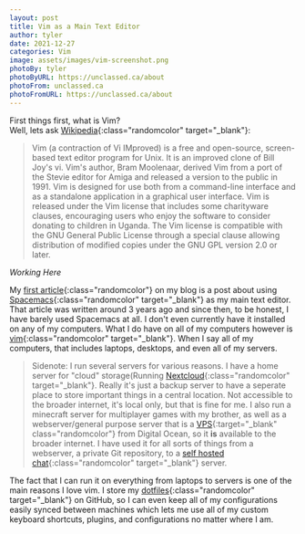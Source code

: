 ```yaml
---
layout: post
title: Vim as a Main Text Editor
author: tyler
date: 2021-12-27
categories: Vim 
image: assets/images/vim-screenshot.png
photoBy: tyler
photoByURL: https://unclassed.ca/about
photoFrom: unclassed.ca
photoFromURL: https://unclassed.ca/about
---
```


First things first, what is Vim?  
Well, lets ask [Wikipedia](https://en.wikipedia.org/wiki/Vim_(text_editor)){:class="randomcolor" target="_blank"}<!--_-->: 
>Vim (a contraction of Vi IMproved) is a free and open-source, screen-based text editor program for Unix. It is an improved clone of Bill Joy's vi. Vim's author, Bram Moolenaar, derived Vim from a port of the Stevie editor for Amiga and released a version to the public in 1991. Vim is designed for use both from a command-line interface and as a standalone application in a graphical user interface. Vim is released under the Vim license that includes some charityware clauses, encouraging users who enjoy the software to consider donating to children in Uganda. The Vim license is compatible with the GNU General Public License through a special clause allowing distribution of modified copies under the GNU GPL version 2.0 or later.  



*Working Here*



My [first article](https://unclassed.ca/2018/spacemacs-as-a-main-text-editor/){:class="randomcolor"} on my blog is a post about using [Spacemacs](https://spacemacs.org){:class="randomcolor" target="_blank"}<!--_--> as my main text editor. That article was written around 3 years ago and since then, to be honest, I have barely used Spacemacs at all. I don't even currently have it installed on any of my computers. What I do have on all of my computers however is [vim](https://www.vim.org/){:class="randomcolor" target="_blank"}<!--_-->. When I say all of my computers, that includes laptops, desktops, and even all of my servers.
<!--more-->

> Sidenote: I run several servers for various reasons. I have a home server for "cloud" storage(Running [Nextcloud](https://nextcloud.com){:class="randomcolor" target="_blank"}<!--_-->. Really it's just a backup server to have a seperate place to store important things in a central location. Not accessible to the broader internet, it's local only, but that is fine for me. I also run a minecraft server for multiplayer games with my brother, as well as a webserver/general purpose server that is a [VPS](https://m.do.co/c/d028c143320b){:target="_blank" class="randomcolor"}<!--_--> from Digital Ocean, so it **is** available to the broader internet. I have used it for all sorts of things from a webserver, a private Git repository, to a [self hosted chat](https://www.mumble.info/){:class="randomcolor" target="_blank"}<!--_--> server. 

The fact that I can run it on everything from laptops to servers is one of the main reasons I love vim. I store my [dotfiles](https://github.com/unclassedpenguin/dotfiles.git){:class="randomcolor" target="_blank"}<!--_--> on GitHub, so I can even keep all of my configurations easily synced between machines which lets me use all of my custom keyboard shortcuts, plugins, and configurations no matter where I am.  
